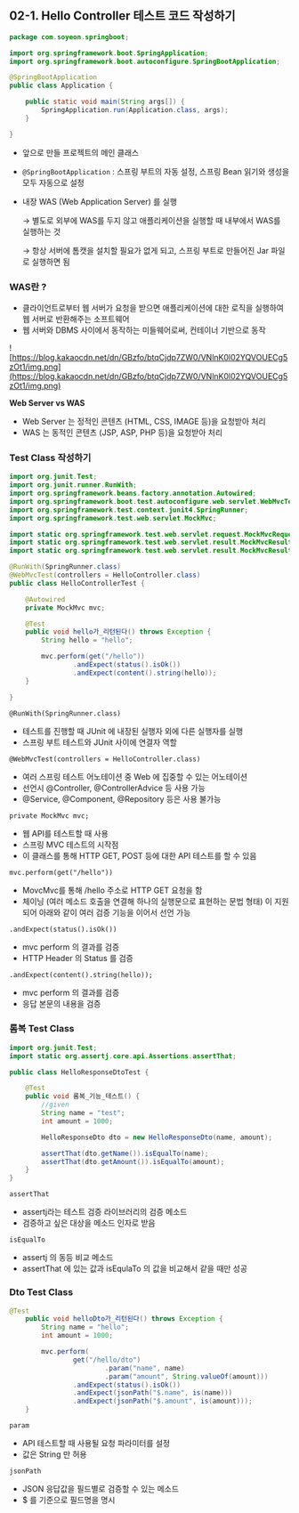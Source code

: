## 02-1. Hello Controller 테스트 코드 작성하기

```java
package com.soyeon.springboot;

import org.springframework.boot.SpringApplication;
import org.springframework.boot.autoconfigure.SpringBootApplication;

@SpringBootApplication
public class Application {

    public static void main(String args[]) {
        SpringApplication.run(Application.class, args);
    }

}
```

- 앞으로 만들 프로젝트의 메인 클래스
- `@SpringBootApplication` : 스프링 부트의 자동 설정, 스프링 Bean 읽기와 생성을 모두 자동으로 설정
- 내장 WAS (Web Application Server) 를 실행

  → 별도로 외부에 WAS를 두지 않고 애플리케이션을 실행할 때 내부에서 WAS를 실행하는 것

  → 항상 서버에 톰캣을 설치할 필요가 없게 되고, 스프링 부트로 만들어진 Jar 파일로 실행하면 됨

### WAS란 ?

- 클라이언트로부터 웹 서버가 요청을 받으면 애플리케이션에 대한 로직을 실행하여 웹 서버로 반환해주는 소프트웨어
- 웹 서버와 DBMS 사이에서 동작하는 미들웨어로써, 컨테이너 기반으로 동작

![https://blog.kakaocdn.net/dn/GBzfo/btqCjdp7ZW0/VNlnK0l02YQVOUECg5zOt1/img.png](https://blog.kakaocdn.net/dn/GBzfo/btqCjdp7ZW0/VNlnK0l02YQVOUECg5zOt1/img.png)

**Web Server vs WAS**

- Web Server 는 정적인 콘텐츠 (HTML, CSS, IMAGE 등)을 요청받아 처리
- WAS 는 동적인 콘텐츠 (JSP, ASP, PHP 등)을 요청받아 처리

### Test Class 작성하기

```java
import org.junit.Test;
import org.junit.runner.RunWith;
import org.springframework.beans.factory.annotation.Autowired;
import org.springframework.boot.test.autoconfigure.web.servlet.WebMvcTest;
import org.springframework.test.context.junit4.SpringRunner;
import org.springframework.test.web.servlet.MockMvc;

import static org.springframework.test.web.servlet.request.MockMvcRequestBuilders.get;
import static org.springframework.test.web.servlet.result.MockMvcResultMatchers.content;
import static org.springframework.test.web.servlet.result.MockMvcResultMatchers.status;

@RunWith(SpringRunner.class)
@WebMvcTest(controllers = HelloController.class)
public class HelloControllerTest {

    @Autowired
    private MockMvc mvc;

    @Test
    public void hello가_리턴된다() throws Exception {
        String hello = "hello";

        mvc.perform(get("/hello"))
                .andExpect(status().isOk())
                .andExpect(content().string(hello));
    }

}
```

`@RunWith(SpringRunner.class)`

- 테스트를 진행할 때 JUnit 에 내장된 실행자 외에 다른 실행자를 실행
- 스프링 부트 테스트와 JUnit 사이에 연결자 역할

`@WebMvcTest(controllers = HelloController.class)`

- 여러 스프링 테스트 어노테이션 중 Web 에 집중할 수 있는 어노테이션
- 선언시 @Controller, @ControllerAdvice 등 사용 가능
- @Service, @Component, @Repository 등은 사용 불가능

`private MockMvc mvc;`

- 웹 API를 테스트할 때 사용
- 스프링 MVC 테스트의 시작점
- 이 클래스를 통해 HTTP GET, POST 등에 대한 API 테스트를 할 수 있음

`mvc.perform(get("/hello"))`

- MovcMvc를 통해 /hello 주소로 HTTP GET 요청을 함
- 체이닝 (여러 메소드 호출을 연결해 하나의 실행문으로 표현하는 문법 형태) 이 지원되어 아래와 같이 여러 검증 기능을 이어서 선언 가능

`.andExpect(status().isOk())`

- mvc perform 의 결과를 검증
- HTTP Header 의 Status 를 검증

`.andExpect(content().string(hello));`

- mvc perform 의 결과를 검증
- 응답 본문의 내용을 검증

### 롬복 Test Class

```java
import org.junit.Test;
import static org.assertj.core.api.Assertions.assertThat;

public class HelloResponseDtoTest {

    @Test
    public void 롬복_기능_테스트() {
        //given
        String name = "test";
        int amount = 1000;

        HelloResponseDto dto = new HelloResponseDto(name, amount);

        assertThat(dto.getName()).isEqualTo(name);
        assertThat(dto.getAmount()).isEqualTo(amount);
    }
}
```

`assertThat`

- assertj라는 테스트 검증 라이브러리의 검증 메소드
- 검증하고 싶은 대상을 메소드 인자로 받음

`isEqualTo`

- assertj 의 동등 비교 메소드
- assertThat 에 있는 값과 isEqulaTo 의 값을 비교해서 같을 때만 성공

### Dto Test Class

```java
@Test
    public void helloDto가_리턴된다() throws Exception {
        String name = "hello";
        int amount = 1000;

        mvc.perform(
                get("/hello/dto")
                        .param("name", name)
                        .param("amount", String.valueOf(amount)))
                .andExpect(status().isOk())
                .andExpect(jsonPath("$.name", is(name)))
                .andExpect(jsonPath("$.amount", is(amount)));
    }
```

`param`

- API 테스트할 때 사용될 요청 파라미터를 설정
- 값은 String 만 허용

`jsonPath`

- JSON 응답값을 필드별로 검증할 수 있는 메소드
- $ 를 기준으로 필드명을 명시